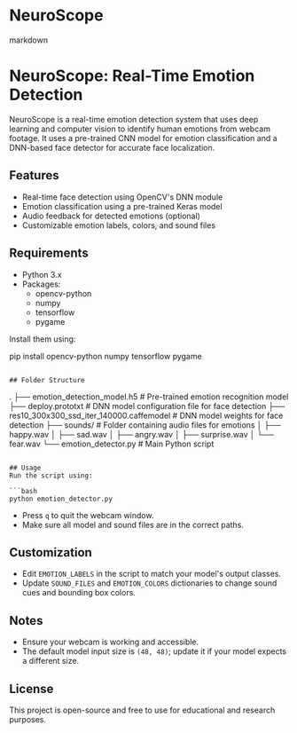# NeuroScope

markdown
# NeuroScope: Real-Time Emotion Detection

NeuroScope is a real-time emotion detection system that uses deep learning and computer vision to identify human emotions from webcam footage. It uses a pre-trained CNN model for emotion classification and a DNN-based face detector for accurate face localization.

## Features
- Real-time face detection using OpenCV's DNN module
- Emotion classification using a pre-trained Keras model
- Audio feedback for detected emotions (optional)
- Customizable emotion labels, colors, and sound files

## Requirements
- Python 3.x
- Packages:
  - opencv-python
  - numpy
  - tensorflow
  - pygame

Install them using:

pip install opencv-python numpy tensorflow pygame
```

## Folder Structure
```
.
├── emotion_detection_model.h5           # Pre-trained emotion recognition model
├── deploy.prototxt                      # DNN model configuration file for face detection
├── res10_300x300_ssd_iter_140000.caffemodel # DNN model weights for face detection
├── sounds/                              # Folder containing audio files for emotions
│   ├── happy.wav
│   ├── sad.wav
│   ├── angry.wav
│   ├── surprise.wav
│   └── fear.wav
└── emotion_detector.py                  # Main Python script
```

## Usage
Run the script using:

```bash
python emotion_detector.py
```

- Press `q` to quit the webcam window.
- Make sure all model and sound files are in the correct paths.

## Customization
- Edit `EMOTION_LABELS` in the script to match your model's output classes.
- Update `SOUND_FILES` and `EMOTION_COLORS` dictionaries to change sound cues and bounding box colors.

## Notes
- Ensure your webcam is working and accessible.
- The default model input size is `(48, 48)`; update it if your model expects a different size.

## License
This project is open-source and free to use for educational and research purposes.
```

